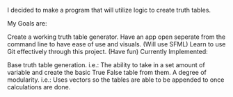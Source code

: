 I decided to make a program that will utilize logic to create truth tables.

My Goals are:

Create a working truth table generator.
Have an app open seperate from the command line to have ease of use and visuals. (Will use SFML)
Learn to use Git effectively through this project.
(Have fun)
Currently Implemented:

Base truth table generation. i.e.: The ability to take in a set amount of variable and create the basic True False table from them.
A degree of modularity. i.e.: Uses vectors so the tables are able to be appended to once calculations are done.